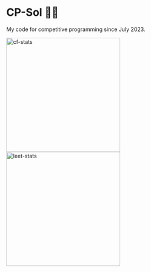 # CP-Sol 👋🏻
My code for competitive programming since July 2023. 

<a href="https://codeforces.com/profile/autoastt" target="__blank" rel="noopener noreferrer">
  <img 
    src="https://codeforces-readme-stats.vercel.app/api/card?username=autoastt&theme=dark&disable_animations=true&show_icons=true&force_username=true&border_color=404040" 
    height="300"
    alt="cf-stats"
    />
</a>

<a href="https://leetcode.com/autoastt_/" target="__blank" rel="noopener noreferrer">
  <img 
    src="https://leetcard.jacoblin.cool/autoastt_?theme=dark&font=Ubuntu&ext=contest&animation=false" 
    height="300"
    alt="leet-stats"
    />
</a>
